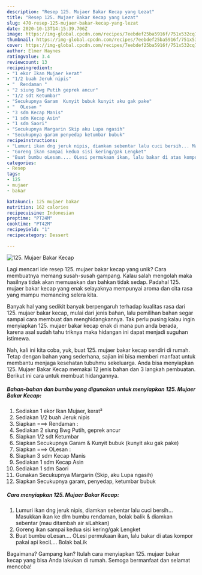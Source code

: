 ```yaml
---
description: "Resep 125. Mujaer Bakar Kecap yang Lezat"
title: "Resep 125. Mujaer Bakar Kecap yang Lezat"
slug: 470-resep-125-mujaer-bakar-kecap-yang-lezat
date: 2020-10-13T14:15:39.706Z
image: https://img-global.cpcdn.com/recipes/7eebdef25ba5916f/751x532cq70/125-mujaer-bakar-kecap-foto-resep-utama.jpg
thumbnail: https://img-global.cpcdn.com/recipes/7eebdef25ba5916f/751x532cq70/125-mujaer-bakar-kecap-foto-resep-utama.jpg
cover: https://img-global.cpcdn.com/recipes/7eebdef25ba5916f/751x532cq70/125-mujaer-bakar-kecap-foto-resep-utama.jpg
author: Elmer Haynes
ratingvalue: 3.4
reviewcount: 13
recipeingredient:
- "1 ekor Ikan Mujaer kerat"
- "1/2 buah Jeruk nipis"
- "  Rendaman "
- "2 siung Bwg Putih geprek ancur"
- "1/2 sdt Ketumbar"
- "Secukupnya Garam  Kunyit bubuk kunyit aku gak pake"
- "  OLesan "
- "3 sdm Kecap Manis"
- "1 sdm Kecap Asin"
- "1 sdm Saori"
- "Secukupnya Margarin Skip aku Lupa ngasih"
- "Secukupnya garam penyedap ketumbar bubuk"
recipeinstructions:
- "Lumuri ikan dng jeruk nipis, diamkan sebentar lalu cuci bersih... Masukkan ikan ke dlm bumbu rendaman, bolak balik &amp; diamkan sebentar (mau ditambah air siLahkan)"
- "Goreng ikan sampai kedua sisi kering/gak Lengket"
- "Buat bumbu oLesan.... OLesi permukaan ikan, lalu bakar di atas kompor pakai api keciL... Bolak baLik"
categories:
- Resep
tags:
- 125
- mujaer
- bakar

katakunci: 125 mujaer bakar 
nutrition: 162 calories
recipecuisine: Indonesian
preptime: "PT24M"
cooktime: "PT42M"
recipeyield: "1"
recipecategory: Dessert

---
```



![125. Mujaer Bakar Kecap](https://img-global.cpcdn.com/recipes/7eebdef25ba5916f/751x532cq70/125-mujaer-bakar-kecap-foto-resep-utama.jpg)

Lagi mencari ide resep 125. mujaer bakar kecap yang unik? Cara membuatnya memang susah-susah gampang. Kalau salah mengolah maka hasilnya tidak akan memuaskan dan bahkan tidak sedap. Padahal 125. mujaer bakar kecap yang enak selayaknya mempunyai aroma dan cita rasa yang mampu memancing selera kita.



Banyak hal yang sedikit banyak berpengaruh terhadap kualitas rasa dari 125. mujaer bakar kecap, mulai dari jenis bahan, lalu pemilihan bahan segar sampai cara membuat dan menghidangkannya. Tak perlu pusing kalau ingin menyiapkan 125. mujaer bakar kecap enak di mana pun anda berada, karena asal sudah tahu triknya maka hidangan ini dapat menjadi suguhan istimewa.


Nah, kali ini kita coba, yuk, buat 125. mujaer bakar kecap sendiri di rumah. Tetap dengan bahan yang sederhana, sajian ini bisa memberi manfaat untuk membantu menjaga kesehatan tubuhmu sekeluarga. Anda bisa menyiapkan 125. Mujaer Bakar Kecap memakai 12 jenis bahan dan 3 langkah pembuatan. Berikut ini cara untuk membuat hidangannya.

<!--inarticleads1-->

##### Bahan-bahan dan bumbu yang digunakan untuk menyiapkan 125. Mujaer Bakar Kecap:

1. Sediakan 1 ekor Ikan Mujaer, kerat²
1. Sediakan 1/2 buah Jeruk nipis
1. Siapkan  ===&gt; Rendaman :
1. Sediakan 2 siung Bwg Putih, geprek ancur
1. Siapkan 1/2 sdt Ketumbar
1. Siapkan Secukupnya Garam &amp; Kunyit bubuk (kunyit aku gak pake)
1. Siapkan  ===&gt; OLesan :
1. Siapkan 3 sdm Kecap Manis
1. Sediakan 1 sdm Kecap Asin
1. Sediakan 1 sdm Saori
1. Gunakan Secukupnya Margarin (Skip, aku Lupa ngasih)
1. Siapkan Secukupnya garam, penyedap, ketumbar bubuk




<!--inarticleads2-->

##### Cara menyiapkan 125. Mujaer Bakar Kecap:

1. Lumuri ikan dng jeruk nipis, diamkan sebentar lalu cuci bersih... Masukkan ikan ke dlm bumbu rendaman, bolak balik &amp; diamkan sebentar (mau ditambah air siLahkan)
1. Goreng ikan sampai kedua sisi kering/gak Lengket
1. Buat bumbu oLesan.... OLesi permukaan ikan, lalu bakar di atas kompor pakai api keciL... Bolak baLik




Bagaimana? Gampang kan? Itulah cara menyiapkan 125. mujaer bakar kecap yang bisa Anda lakukan di rumah. Semoga bermanfaat dan selamat mencoba!
